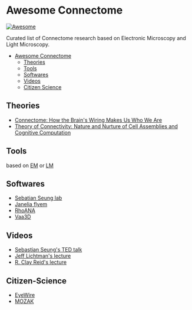 # Awesome Connectome

[![Awesome](https://cdn.rawgit.com/sindresorhus/awesome/d7305f38d29fed78fa85652e3a63e154dd8e8829/media/badge.svg)](https://awesome.re)

Curated list of Connectome research based on Electronic Microscopy and Light Microscopy.

- [Awesome Connectome](#awesome-connectome)
    - [Theories](#Theories)
    - [Tools](#Tools)
    - [Softwares](#Softwares)
    - [Videos](#Videos)
    - [Citizen Science](#Citizen-Science)

## Theories
* [Connectome: How the Brain's Wiring Makes Us Who We Are](https://www.amazon.com/Connectome-How-Brains-Wiring-Makes/dp/0547678592)
* [Theory of Connectivity: Nature and Nurture of Cell Assemblies and Cognitive Computation](http://journal.frontiersin.org/article/10.3389/fncir.2016.00034/full)

## Tools
based on [EM](https://github.com/jingpengwu/awesome-connectome/EM) or [LM](https://github.com/jingpengwu/awesome-connectome/LM)

## Softwares
* [Sebatian Seung lab](https://github.com/seung*lab)
* [Janelia flyem](https://github.com/janelia-flyem)
* [RhoANA](http://www.rhoana.org/)
* [Vaa3D](http://www.alleninstitute.org/what-we-do/brain-science/research/open-science-research-tools/vaa3d/)

## Videos
* [Sebastian Seung's TED talk](https://www.ted.com/talks/sebastian_seung)
* [Jeff Lichtman's lecture](https://www.youtube.com/watch?v=MtTOg0mzRJc)
* [R. Clay Reid's lecture](https://www.youtube.com/watch?v=Rm1KLXIDS_Y&t=3919s)

## Citizen-Science
* [EyeWire](www.eyewire.org)
* [MOZAK](http://www.mozak.science/landing)
